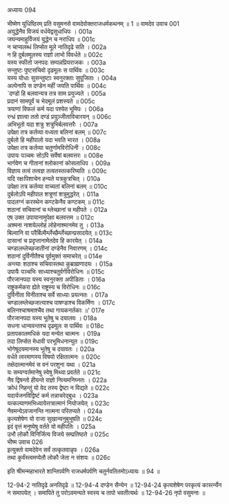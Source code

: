 अध्यायः 094

भीष्मेण युधिष्ठिरम् प्रति वसुमनसे वामदेवोक्तराजधर्मकथनम् ॥ 1 ॥
वामदेव उवाच 	001  
अयुद्धेनैव विजयं वर्धयेद्वसुधाधिपः ।	001a  
जघन्यमाहुर्विजयं युद्धेन च नराधिप ॥	001c  
न चाप्यलब्धं लिप्सेत मूले नातिदृढे सति ।	002a  
न हि दुर्बलमूलस्य राज्ञो लाभो विवर्धते ॥	002c  
यस्य स्फीतो जनपदः सम्पन्नप्रियराजकः ।	003a  
सन्तुष्टः पुष्टसचिवो दृढमूलः स पार्थिवः ॥	003c  
यस्य योधाः सुसन्तुष्टाः स्वनुरक्ताः सुपूजिताः ।	004a  
अल्पेनापि स दण्डेन महीं जयति पार्थिवः ॥	004c  
`दण्डो हि बलवान्यत्र तत्र साम प्रयुज्यते ।	005a  
प्रदानं सामपूर्वं च भेदमूलं प्रशस्यते ॥	005c  
त्रयाणां विफलं कर्म यदा पश्येत भूमिपः ।	006a  
रन्ध्रं ज्ञात्वा ततो दण्डं प्रयुञ्जीताविचारयन् ॥	006c  
अभिभूतो यदा शत्रुः शत्रुभिर्बलवत्तरैः ।	007a  
उपेक्षा तत्र कर्तव्या वध्यता बलिनां बलम् ॥	007c  
दुर्बलो हि महीपालो यदा भवति भारत ।	008a  
उपेक्षा तत्र कर्तव्या चतुर्णामविरोधिनी ।	008c  
उपायः पञ्चमः सोऽपि सर्वेषां बलवत्तरः ॥	008e  
भार्गवेण च गीतानां श्लोकानां कोसलाधिप ।	009a  
विज्ञाय तत्वं तत्वज्ञ तत्वतस्तत्करिष्यति ॥	009c  
यदि रक्षःपिशाचेन हन्यते यत्रकुत्रचित् ।	010a  
उपेक्षा तत्र कर्तव्या वाच्यतां बलिनां बलम् ॥	010c  
दुर्बलोऽपि महीपाल शत्रूणां शत्रुमुद्धरेत् ।	011a  
पादलग्नं करस्थेन कण्टकेनैव कण्टकम् ॥	011c  
शठानां सचिवानां च म्लेच्छानां च महीपते ।	012a  
एष उक्त उपायानामुपेक्षा बलवत्तम ॥	012c  
अश्मना नाशयेल्लोहं लोहेनाश्मानमेव तु ।	013a  
बिल्वानि वा परैर्बिल्वैर्म्लेच्छैर्म्लेच्छान्प्रसादयेत् ॥	013c  
दासानां च प्रदृप्तानामेतदेव हि कारयेत् ।	014a  
चण्डालम्लेच्छजातीनां दण्डेनैव निवारणम् ।	014c  
शठानां दुर्विनीतैश्च पूर्वमुक्तं समाचरेत् ॥	014e  
अन्त्याः शठाश्च सचिवास्तथा कुब्राह्मणादयः ।	015a  
उपायैः पञ्चभिः साध्याश्चतुर्वर्गविरोधिनः ॥	015c  
पौरजानपदा यस्य स्वनुरक्ता अपीडिताः ।	016a  
राष्ट्रकर्मकरा ह्येते राष्ट्रस्य च विरोधिनः ॥	016c  
दुर्विनीता विनीताश्च सर्वे साध्याः प्रयत्नतः ।	017a  
चण्डालम्लेच्छजात्याश्च पाषण्डाश्च विकर्मिणः ।	017c  
बलिनश्चाश्रमाश्चैव तथा गायकनर्तकाः ॥'	017e  
पौरजानपदा यस्य भूतेषु च दयालवः ।	018a  
सधना धान्यवन्तश्च दृढमूलः स पार्थिवः ॥	018c  
प्रतापकालमधिकं यदा मन्येत चात्मनः ।	019a  
तदा लिप्सेत मेधावी परभूमिधनान्युत ॥	019c  
भोगेषूदयमानस्य भूतेषु च दयावतः ।	020a  
वर्धते त्वरमाणस्य विषयो रक्षितात्मनः ॥	020c  
तक्षेदात्मानमेवं स वनं परशुना यथा ।	021a  
यः सम्यग्वर्तमानेषु स्वेषु मिथ्या प्रवर्तते ॥	021c  
नैव द्विषन्तो हीयन्ते राज्ञो नित्यमनिघ्नतः ।	022a  
क्रोधं निहन्तुं यो वेद तस्य द्वेष्टा न विद्यते ॥	022c  
यदार्यजनविद्विष्टं कर्म तन्नाचरेद्बुधः ।	023a  
यत्कल्याणमभिध्यायेत्तत्रात्मानं नियोजयेत् ॥	023c  
नैवमन्येऽवजानन्ति नात्मना परितप्यते ।	024a  
कृत्यशेषेण यो राजा सुखान्यनुबुभूषति ॥	024c  
इदं वृत्तं मनुष्येषु वर्तते यो महीपतिः ।	025a  
उभौ लोकौ विनिर्जित्य विजये सम्प्रतिष्ठते ॥	025c  
भीष्म उवाच 	026  
इत्युक्तो वामदेवेन सर्वं तत्कृतवान्नृपः ।	026a  
तथा कुर्वंस्त्वमप्येतौ लोकौ जेता न संशयः ॥ 	026c  

इति श्रीमन्महाभारते शान्तिपर्वणि राजधर्मपर्वणि चतुर्नवतितमोऽध्यायः ॥ 94 ॥

12-94-2 नातिदृढे अनतिदृढे ॥ 12-94-4 दण्डेन सैन्येन ॥ 12-94-24 कृत्यशेषेण परकृत्यं कार्स्त्न्येन न समापयेत् । समापिते तु परोऽवमन्यते स्वस्य च तापो भवतीत्यर्थः ॥ 12-94-26 नृपो वसुमनाः ॥
